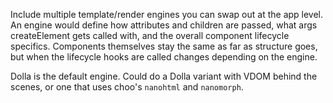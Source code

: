 Include multiple template/render engines you can swap out at the app level. An engine would define how attributes and children are passed, what args createElement gets called with, and the overall component lifecycle specifics. Components themselves stay the same as far as structure goes, but when the lifecycle hooks are called changes depending on the engine.

Dolla is the default engine. Could do a Dolla variant with VDOM behind the scenes, or one that uses choo's `nanohtml` and `nanomorph`.